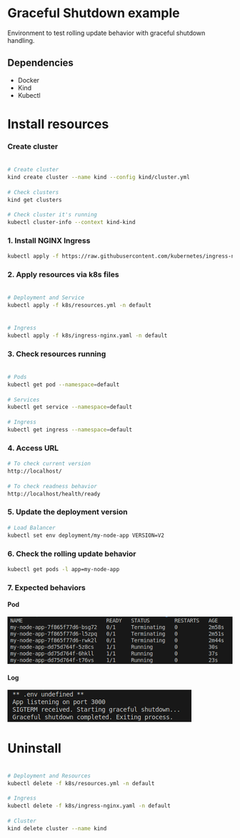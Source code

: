 # Graceful Shutdown example
 Environment to test rolling update behavior with graceful shutdown handling.

## Dependencies

* Docker
* Kind
* Kubectl

# Install resources

### Create cluster

```bash

# Create cluster
kind create cluster --name kind --config kind/cluster.yml

# Check clusters
kind get clusters

# Check cluster it's running
kubectl cluster-info --context kind-kind

```

### 1. Install NGINX Ingress

```bash
kubectl apply -f https://raw.githubusercontent.com/kubernetes/ingress-nginx/main/deploy/static/provider/kind/deploy.yaml
```

### 2. Apply resources via k8s files

```bash

# Deployment and Service
kubectl apply -f k8s/resources.yml -n default


# Ingress
kubectl apply -f k8s/ingress-nginx.yaml -n default
```

### 3. Check resources running

```bash

# Pods
kubectl get pod --namespace=default

# Services
kubectl get service --namespace=default

# Ingress
kubectl get ingress --namespace=default

```

### 4. Access URL 

```bash
# To check current version
http://localhost/

# To check readness behavior
http://localhost/health/ready

```

### 5. Update the deployment version

```bash
# Load Balancer
kubectl set env deployment/my-node-app VERSION=V2
```

### 6. Check the rolling update behavior

```bash
kubectl get pods -l app=my-node-app
```

### 7. Expected behaviors

#### Pod
![](/images/pods.png)

#### Log
![](/images/log.png)

# Uninstall

```bash

# Deployment and Resources
kubectl delete -f k8s/resources.yml -n default

# Ingress
kubectl delete -f k8s/ingress-nginx.yaml -n default

# Cluster
kind delete cluster --name kind

```

